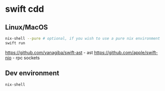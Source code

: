 # swift cdd

## Linux/MacOS

```bash
nix-shell --pure # optional, if you wish to use a pure nix environment
swift run
```

https://github.com/yanagiba/swift-ast - ast
https://github.com/apple/swift-nio - rpc sockets

## Dev environment

```bash
nix-shell
```
